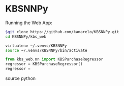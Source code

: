 # KBSNNPy
Running the Web App:

```bash
$git clone https://github.com/kanarelo/KBSNNPy.git
cd KBSNNPy/kbs_web

virtualenv ~/.venvs/KBSNNPy
source ~/.venvs/KBSNNPy/bin/activate
```

```python
from kbs_web.nn import KBSPurchaseRegressor
regressor = KBSPurchaseRegressor()
regressor = 
```
source 
python
